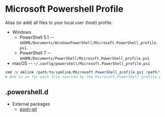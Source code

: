 # Microsoft Powershell Profile

Alias (or add) all files to your local user (host) profile.
- Windows
  - PowerShell 5.1 -- `$HOME/Documents/WindowsPowerShell/Microsoft.PowerShell_profile.ps1`.
  - PowerShell 7 -- `$HOME/Documents/PowerShell/Microsoft.PowerShell_profile.ps1`
- macOS -- `~/.config/powershell/Microsoft.PowerShell_profile.ps1`

```powershell
cmd /c mklink /path/to/symlink/Microsoft.PowerShell_profile.ps1 /path/to/Microsoft.PowerShell_profile.ps1
# And so on for each file sourced by the Microsoft.PowerShell_profile.ps1
```

## .powershell.d

- External packages
    - [posh-git](https://github.com/dahlbyk/posh-git)

